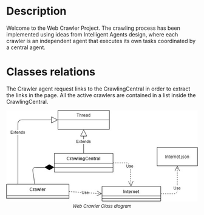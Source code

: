 # Description
Welcome to the Web Crawler Project. The crawling process has been implemented using ideas from Intelligent Agents design, where each crawler is an independent agent that executes its own tasks coordinated by a central agent.

# Classes relations
The Crawler agent request links to the CrawlingCentral in order to extract the links in the page. All the active crawlers are contained in a list inside the CrawlingCentral.

<p align="center">
    <img src="https://github.com/camibaez/Crawler/blob/master/classDiagram.jpg">
<br>
<small><i>Web Crawler Class diagram</i></small>
</p>

